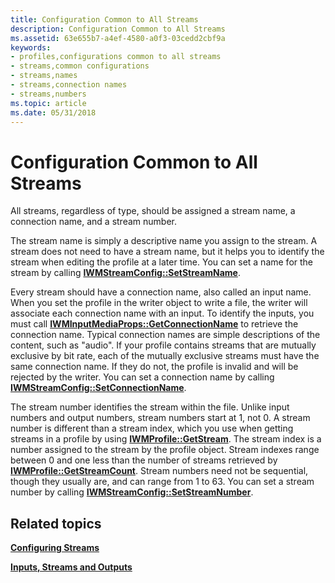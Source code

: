 ```yaml
---
title: Configuration Common to All Streams
description: Configuration Common to All Streams
ms.assetid: 63e655b7-a4ef-4580-a0f3-03cedd2cbf9a
keywords:
- profiles,configurations common to all streams
- streams,common configurations
- streams,names
- streams,connection names
- streams,numbers
ms.topic: article
ms.date: 05/31/2018
---
```


# Configuration Common to All Streams

All streams, regardless of type, should be assigned a stream name, a connection name, and a stream number.

The stream name is simply a descriptive name you assign to the stream. A stream does not need to have a stream name, but it helps you to identify the stream when editing the profile at a later time. You can set a name for the stream by calling [**IWMStreamConfig::SetStreamName**](/windows/desktop/api/Wmsdkidl/nf-wmsdkidl-iwmstreamconfig-setstreamname).

Every stream should have a connection name, also called an input name. When you set the profile in the writer object to write a file, the writer will associate each connection name with an input. To identify the inputs, you must call [**IWMInputMediaProps::GetConnectionName**](/windows/desktop/api/Wmsdkidl/nf-wmsdkidl-iwminputmediaprops-getconnectionname) to retrieve the connection name. Typical connection names are simple descriptions of the content, such as "audio". If your profile contains streams that are mutually exclusive by bit rate, each of the mutually exclusive streams must have the same connection name. If they do not, the profile is invalid and will be rejected by the writer. You can set a connection name by calling [**IWMStreamConfig::SetConnectionName**](/windows/desktop/api/Wmsdkidl/nf-wmsdkidl-iwmstreamconfig-setconnectionname).

The stream number identifies the stream within the file. Unlike input numbers and output numbers, stream numbers start at 1, not 0. A stream number is different than a stream index, which you use when getting streams in a profile by using [**IWMProfile::GetStream**](/windows/desktop/api/Wmsdkidl/nf-wmsdkidl-iwmprofile-getstream). The stream index is a number assigned to the stream by the profile object. Stream indexes range between 0 and one less than the number of streams retrieved by [**IWMProfile::GetStreamCount**](/windows/desktop/api/Wmsdkidl/nf-wmsdkidl-iwmprofile-getstreamcount). Stream numbers need not be sequential, though they usually are, and can range from 1 to 63. You can set a stream number by calling [**IWMStreamConfig::SetStreamNumber**](/windows/desktop/api/Wmsdkidl/nf-wmsdkidl-iwmstreamconfig-setstreamnumber).

## Related topics

<dl> <dt>

[**Configuring Streams**](configuring-streams.md)
</dt> <dt>

[**Inputs, Streams and Outputs**](inputs-streams-and-outputs.md)
</dt> </dl>

 

 




